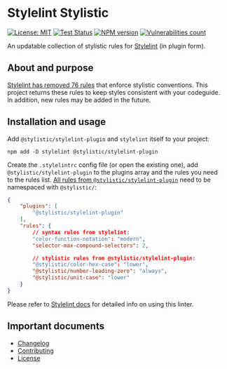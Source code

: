 # Stylelint Stylistic

[![License: MIT][license-image]][license-url]
[![Test Status][test-image]][test-url]
[![NPM version][npm-image]][npm-url]
[![Vulnerabilities count][vulnerabilities-image]][vulnerabilities-url]

An updatable collection of stylistic rules for [Stylelint](https://github.com/stylelint/stylelint) (in plugin form).

## About and purpose

[Stylelint has removed 76 rules](https://stylelint.io/migration-guide/to-16#removed-deprecated-stylistic-rules) that enforce stylistic conventions. This project returns these rules to keep styles consistent with your codeguide. In addition, new rules may be added in the future.

## Installation and usage

Add `@stylistic/stylelint-plugin` and `stylelint` itself to your project:

```shell
npm add -D stylelint @stylistic/stylelint-plugin
```

Create the `.stylelintrc` config file (or open the existing one), add `@stylistic/stylelint-plugin` to the plugins array and the rules you need to the rules list. [All rules from `@stylistic/stylelint-plugin`](https://github.com/stylelint-stylistic/stylelint-stylistic/blob/main/docs/user-guide/rules.md) need to be namespaced with `@stylistic/`:

```json
{
	"plugins": [
		"@stylistic/stylelint-plugin"
	],
	"rules": {
		// syntax rules from stylelint:
		"color-function-notation": "modern",
		"selector-max-compound-selectors": 2,

		// stylistic rules from @stylistic/stylelint-plugin:
		"@stylistic/color-hex-case": "lower",
		"@stylistic/number-leading-zero": "always",
		"@stylistic/unit-case": "lower"
	}
}
```

Please refer to [Stylelint docs](https://stylelint.io/user-guide/get-started) for detailed info on using this linter.

## Important documents

- [Changelog](https://github.com/stylelint-stylistic/stylelint-stylistic/blob/main/CHANGELOG.md)
- [Contributing](https://github.com/stylelint-stylistic/stylelint-stylistic/blob/main/CONTRIBUTING.md)
- [License](./LICENSE)

[test-url]: https://github.com/stylelint-stylistic/stylelint-stylistic/actions?workflow=Test
[test-image]: https://github.com/stylelint-stylistic/stylelint-stylistic/actions/workflows/test.yaml/badge.svg?branch=main

[npm-url]: https://www.npmjs.com/package/@stylistic/stylelint-plugin
[npm-image]: https://img.shields.io/npm/v/@stylistic/stylelint-plugin?logo=npm&logoColor=fff

[license-url]: https://github.com/stylelint-stylistic/stylelint-stylistic/blob/main/LICENSE
[license-image]: https://img.shields.io/badge/License-MIT-limegreen.svg

[vulnerabilities-url]: https://snyk.io/test/github/stylelint-stylistic/stylelint-stylistic
[vulnerabilities-image]: https://snyk.io/test/github/stylelint-stylistic/stylelint-stylistic/badge.svg
